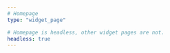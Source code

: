 ```yaml
---
# Homepage
type: "widget_page"

# Homepage is headless, other widget pages are not.
headless: true
---
```


